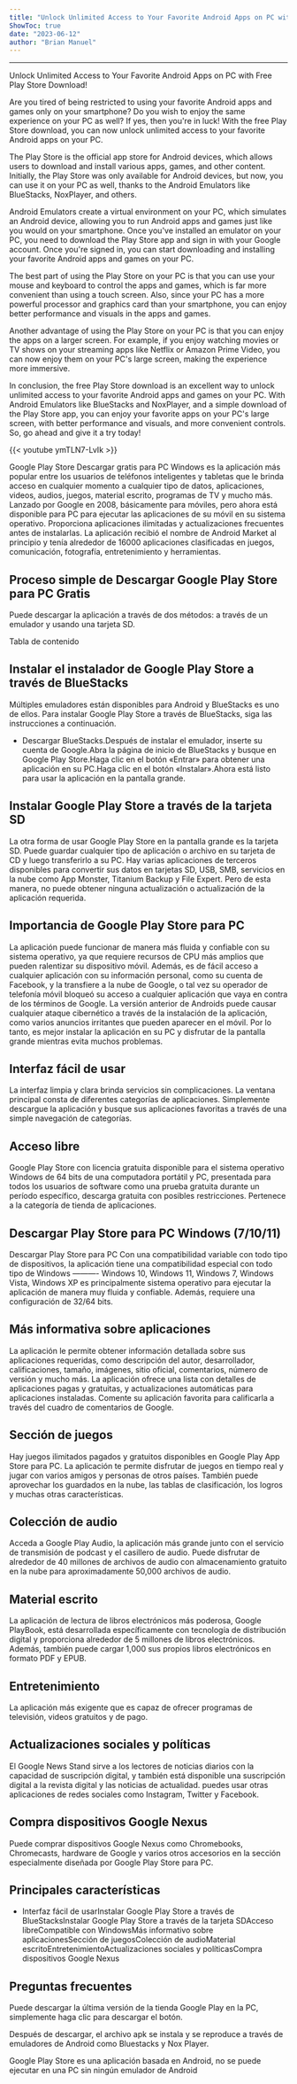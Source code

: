```yaml
---
title: "Unlock Unlimited Access to Your Favorite Android Apps on PC with Free Play Store Download!"
ShowToc: true 
date: "2023-06-12"
author: "Brian Manuel"
---
```

*****
Unlock Unlimited Access to Your Favorite Android Apps on PC with Free Play Store Download!

Are you tired of being restricted to using your favorite Android apps and games only on your smartphone? Do you wish to enjoy the same experience on your PC as well? If yes, then you're in luck! With the free Play Store download, you can now unlock unlimited access to your favorite Android apps on your PC.

The Play Store is the official app store for Android devices, which allows users to download and install various apps, games, and other content. Initially, the Play Store was only available for Android devices, but now, you can use it on your PC as well, thanks to the Android Emulators like BlueStacks, NoxPlayer, and others.

Android Emulators create a virtual environment on your PC, which simulates an Android device, allowing you to run Android apps and games just like you would on your smartphone. Once you've installed an emulator on your PC, you need to download the Play Store app and sign in with your Google account. Once you're signed in, you can start downloading and installing your favorite Android apps and games on your PC.

The best part of using the Play Store on your PC is that you can use your mouse and keyboard to control the apps and games, which is far more convenient than using a touch screen. Also, since your PC has a more powerful processor and graphics card than your smartphone, you can enjoy better performance and visuals in the apps and games.

Another advantage of using the Play Store on your PC is that you can enjoy the apps on a larger screen. For example, if you enjoy watching movies or TV shows on your streaming apps like Netflix or Amazon Prime Video, you can now enjoy them on your PC's large screen, making the experience more immersive.

In conclusion, the free Play Store download is an excellent way to unlock unlimited access to your favorite Android apps and games on your PC. With Android Emulators like BlueStacks and NoxPlayer, and a simple download of the Play Store app, you can enjoy your favorite apps on your PC's large screen, with better performance and visuals, and more convenient controls. So, go ahead and give it a try today!

{{< youtube ymTLN7-LvIk >}} 



Google Play Store Descargar gratis para PC Windows es la aplicación más popular entre los usuarios de teléfonos inteligentes y tabletas que le brinda acceso en cualquier momento a cualquier tipo de datos, aplicaciones, videos, audios, juegos, material escrito, programas de TV y mucho más. Lanzado por Google en 2008, básicamente para móviles, pero ahora está disponible para PC para ejecutar las aplicaciones de su móvil en su sistema operativo. Proporciona aplicaciones ilimitadas y actualizaciones frecuentes antes de instalarlas. La aplicación recibió el nombre de Android Market al principio y tenía alrededor de 16000 aplicaciones clasificadas en juegos, comunicación, fotografía, entretenimiento y herramientas.
 
## Proceso simple de Descargar Google Play Store para PC Gratis
 
Puede descargar la aplicación a través de dos métodos: a través de un emulador y usando una tarjeta SD.
 
Tabla de contenido
 
## Instalar el instalador de Google Play Store a través de BlueStacks
 
Múltiples emuladores están disponibles para Android y BlueStacks es uno de ellos. Para instalar Google Play Store a través de BlueStacks, siga las instrucciones a continuación.
 
- Descargar BlueStacks.Después de instalar el emulador, inserte su cuenta de Google.Abra la página de inicio de BlueStacks y busque en Google Play Store.Haga clic en el botón «Entrar» para obtener una aplicación en su PC.Haga clic en el botón «Instalar».Ahora está listo para usar la aplicación en la pantalla grande.

 
## Instalar Google Play Store a través de la tarjeta SD
 
La otra forma de usar Google Play Store en la pantalla grande es la tarjeta SD. Puede guardar cualquier tipo de aplicación o archivo en su tarjeta de CD y luego transferirlo a su PC. Hay varias aplicaciones de terceros disponibles para convertir sus datos en tarjetas SD, USB, SMB, servicios en la nube como App Monster, Titanium Backup y File Expert. Pero de esta manera, no puede obtener ninguna actualización o actualización de la aplicación requerida.
 
## Importancia de Google Play Store para PC
 
La aplicación puede funcionar de manera más fluida y confiable con su sistema operativo, ya que requiere recursos de CPU más amplios que pueden ralentizar su dispositivo móvil. Además, es de fácil acceso a cualquier aplicación con su información personal, como su cuenta de Facebook, y la transfiere a la nube de Google, o tal vez su operador de telefonía móvil bloqueó su acceso a cualquier aplicación que vaya en contra de los términos de Google. La versión anterior de Androids puede causar cualquier ataque cibernético a través de la instalación de la aplicación, como varios anuncios irritantes que pueden aparecer en el móvil. Por lo tanto, es mejor instalar la aplicación en su PC y disfrutar de la pantalla grande mientras evita muchos problemas.
 
## Interfaz fácil de usar
 
La interfaz limpia y clara brinda servicios sin complicaciones. La ventana principal consta de diferentes categorías de aplicaciones. Simplemente descargue la aplicación y busque sus aplicaciones favoritas a través de una simple navegación de categorías.
 
## Acceso libre
 
Google Play Store con licencia gratuita disponible para el sistema operativo Windows de 64 bits de una computadora portátil y PC, presentada para todos los usuarios de software como una prueba gratuita durante un período específico, descarga gratuita con posibles restricciones. Pertenece a la categoría de tienda de aplicaciones.
 
## Descargar Play Store para PC Windows (7/10/11)
 
Descargar Play Store para PC Con una compatibilidad variable con todo tipo de dispositivos, la aplicación tiene una compatibilidad especial con todo tipo de Windows ———- Windows 10, Windows 11, Windows 7, Windows Vista, Windows XP es principalmente sistema operativo para ejecutar la aplicación de manera muy fluida y confiable. Además, requiere una configuración de 32/64 bits.
 
## Más informativa sobre aplicaciones
 
La aplicación le permite obtener información detallada sobre sus aplicaciones requeridas, como descripción del autor, desarrollador, calificaciones, tamaño, imágenes, sitio oficial, comentarios, número de versión y mucho más. La aplicación ofrece una lista con detalles de aplicaciones pagas y gratuitas, y actualizaciones automáticas para aplicaciones instaladas. Comente su aplicación favorita para calificarla a través del cuadro de comentarios de Google. 
 
## Sección de juegos
 
Hay juegos ilimitados pagados y gratuitos disponibles en Google Play App Store para PC. La aplicación te permite disfrutar de juegos en tiempo real y jugar con varios amigos y personas de otros países. También puede aprovechar los guardados en la nube, las tablas de clasificación, los logros y muchas otras características.
 
## Colección de audio
 
Acceda a Google Play Audio, la aplicación más grande junto con el servicio de transmisión de podcast y el casillero de audio. Puede disfrutar de alrededor de 40 millones de archivos de audio con almacenamiento gratuito en la nube para aproximadamente 50,000 archivos de audio.
 
## Material escrito
 
La aplicación de lectura de libros electrónicos más poderosa, Google PlayBook, está desarrollada específicamente con tecnología de distribución digital y proporciona alrededor de 5 millones de libros electrónicos. Además, también puede cargar 1,000 sus propios libros electrónicos en formato PDF y EPUB.
 
## Entretenimiento
 
La aplicación más exigente que es capaz de ofrecer programas de televisión, videos gratuitos y de pago.
 
## Actualizaciones sociales y políticas
 
El Google News Stand sirve a los lectores de noticias diarios con la capacidad de suscripción digital, y también está disponible una suscripción digital a la revista digital y las noticias de actualidad. puedes usar otras aplicaciones de redes sociales como Instagram, Twitter y Facebook.
 
## Compra dispositivos Google Nexus
 
Puede comprar dispositivos Google Nexus como Chromebooks, Chromecasts, hardware de Google y varios otros accesorios en la sección especialmente diseñada por Google Play Store para PC.
 
## Principales características
 
- Interfaz fácil de usarInstalar Google Play Store a través de BlueStacksInstalar Google Play Store a través de la tarjeta SDAcceso libreCompatible con WindowsMás informativo sobre aplicacionesSección de juegosColección de audioMaterial escritoEntretenimientoActualizaciones sociales y políticasCompra dispositivos Google Nexus

 
## Preguntas frecuentes
 
Puede descargar la última versión de la tienda Google Play en la PC, simplemente haga clic para descargar el botón.
 
Después de descargar, el archivo apk se instala y se reproduce a través de emuladores de Android como Bluestacks y Nox Player.
 
Google Play Store es una aplicación basada en Android, no se puede ejecutar en una PC sin ningún emulador de Android



